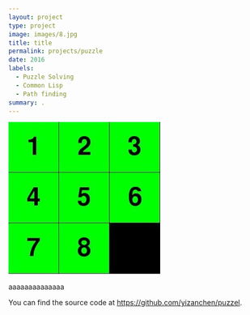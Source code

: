 ```yaml
---
layout: project
type: project
image: images/8.jpg
title: title
permalink: projects/puzzle
date: 2016
labels:
  - Puzzle Solving	
  - Common Lisp
  - Path finding
summary: .
---
```


<img class="8p" src="/images/8p.jpg">

aaaaaaaaaaaaaa

You can find the source code at https://github.com/yizanchen/puzzel.